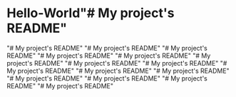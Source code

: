 # Hello-World"# My project's README" 
"# My project's README" 
"# My project's README" 
"# My project's README" 
"# My project's README" 
"# My project's README" 
"# My project's README" 
"# My project's README" 
"# My project's README" 
"# My project's README" 
"# My project's README" 
"# My project's README" 
"# My project's README" 
"# My project's README" 
"# My project's README" 
"# My project's README" 
